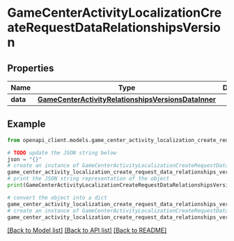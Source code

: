 # GameCenterActivityLocalizationCreateRequestDataRelationshipsVersion


## Properties

Name | Type | Description | Notes
------------ | ------------- | ------------- | -------------
**data** | [**GameCenterActivityRelationshipsVersionsDataInner**](GameCenterActivityRelationshipsVersionsDataInner.md) |  | 

## Example

```python
from openapi_client.models.game_center_activity_localization_create_request_data_relationships_version import GameCenterActivityLocalizationCreateRequestDataRelationshipsVersion

# TODO update the JSON string below
json = "{}"
# create an instance of GameCenterActivityLocalizationCreateRequestDataRelationshipsVersion from a JSON string
game_center_activity_localization_create_request_data_relationships_version_instance = GameCenterActivityLocalizationCreateRequestDataRelationshipsVersion.from_json(json)
# print the JSON string representation of the object
print(GameCenterActivityLocalizationCreateRequestDataRelationshipsVersion.to_json())

# convert the object into a dict
game_center_activity_localization_create_request_data_relationships_version_dict = game_center_activity_localization_create_request_data_relationships_version_instance.to_dict()
# create an instance of GameCenterActivityLocalizationCreateRequestDataRelationshipsVersion from a dict
game_center_activity_localization_create_request_data_relationships_version_from_dict = GameCenterActivityLocalizationCreateRequestDataRelationshipsVersion.from_dict(game_center_activity_localization_create_request_data_relationships_version_dict)
```
[[Back to Model list]](../README.md#documentation-for-models) [[Back to API list]](../README.md#documentation-for-api-endpoints) [[Back to README]](../README.md)


